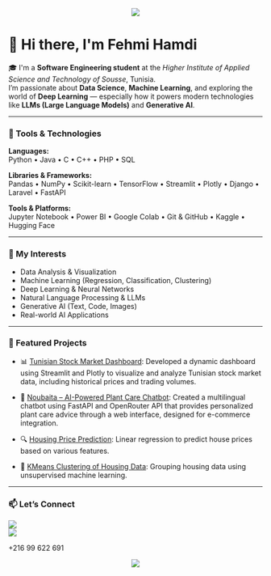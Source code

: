 <p align="center">
  <img src="https://capsule-render.vercel.app/api?type=waving&color=0:0ea5a4,100:38bdf8&height=200&section=header&text=Fehmi%20Hamdi%20%7C%20Software%20Engineer&fontColor=ffffff&fontSize=45&fontAlignY=40" />
</p>


# 👋 Hi there, I'm Fehmi Hamdi

🎓 I'm a **Software Engineering student** at the *Higher Institute of Applied Science and Technology of Sousse*, Tunisia.  
I’m passionate about **Data Science**, **Machine Learning**, and exploring the world of **Deep Learning** — especially how it powers modern technologies like **LLMs (Large Language Models)** and **Generative AI**.

---

### 🧰 Tools & Technologies

**Languages:**  
Python • Java • C • C++ • PHP • SQL

**Libraries & Frameworks:**  
Pandas • NumPy • Scikit-learn • TensorFlow • Streamlit • Plotly • Django • Laravel • FastAPI

**Tools & Platforms:**  
Jupyter Notebook • Power BI • Google Colab • Git & GitHub • Kaggle • Hugging Face

---

### 📌 My Interests

- Data Analysis & Visualization  
- Machine Learning (Regression, Classification, Clustering)  
- Deep Learning & Neural Networks  
- Natural Language Processing & LLMs  
- Generative AI (Text, Code, Images)  
- Real-world AI Applications

---

### 🚀 Featured Projects

- 📊 [Tunisian Stock Market Dashboard](https://github.com/FehmiHamdi/tunisian-stocks-dashboard):
Developed a dynamic dashboard using Streamlit and Plotly to visualize and analyze Tunisian stock market data, including historical prices and trading volumes.

- 🌱 [Noubaita – AI-Powered Plant Care Chatbot](https://github.com/FehmiHamdi/plantcare-chatbot):
Created a multilingual chatbot using FastAPI and OpenRouter API that provides personalized plant care advice through a web interface, designed for e-commerce integration.
- 🔍 [Housing Price Prediction](https://github.com/yourusername/Housing_Price_Regression): Linear regression to predict house prices based on various features.
- 🧠 [KMeans Clustering of Housing Data](https://github.com/yourusername/Housing_Clustering_KMeans): Grouping housing data using unsupervised machine learning.

---

### 📫 Let’s Connect
<p align="left">
  <a href="mailto:hamdi.fehmi9@gmail.com">
    <img src="https://img.shields.io/badge/Email-2e7d32?style=for-the-badge&logo=gmail&logoColor=white" />
  </a>

  </br>
  <a href="https://www.linkedin.com/in/fehmi-hamdi-4b67a02ba/">
    <img src="https://img.shields.io/badge/LinkedIn-0ea5a4?style=for-the-badge&logo=linkedin&logoColor=white" />
  </a>
</p>

+216 99 622 691

<p align="center">
  <img src="https://capsule-render.vercel.app/api?type=waving&color=0:0ea5a4,100:38bdf8&height=100&section=footer" />
</p>
